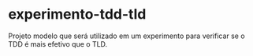 # experimento-tdd-tld
Projeto modelo que será utilizado em um experimento para verificar se o TDD é mais efetivo que o TLD.
